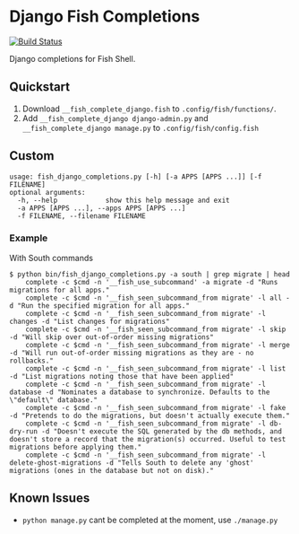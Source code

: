 # Django Fish Completions

[![Build Status](https://travis-ci.org/Duncaen/fish-django-completions.svg?branch=master)](https://travis-ci.org/Duncaen/fish-django-completions)

Django completions for Fish Shell.

## Quickstart

1. Download `__fish_complete_django.fish` to `.config/fish/functions/`.
2. Add `__fish_complete_django django-admin.py` and `__fish_complete_django manage.py` to `.config/fish/config.fish`

## Custom

```
usage: fish_django_completions.py [-h] [-a APPS [APPS ...]] [-f FILENAME]
optional arguments:
  -h, --help            show this help message and exit
  -a APPS [APPS ...], --apps APPS [APPS ...]
  -f FILENAME, --filename FILENAME
```

### Example

With South commands

```
$ python bin/fish_django_completions.py -a south | grep migrate | head
    complete -c $cmd -n '__fish_use_subcommand' -a migrate -d "Runs migrations for all apps."
    complete -c $cmd -n '__fish_seen_subcommand_from migrate' -l all -d "Run the specified migration for all apps."
    complete -c $cmd -n '__fish_seen_subcommand_from migrate' -l changes -d "List changes for migrations"
    complete -c $cmd -n '__fish_seen_subcommand_from migrate' -l skip -d "Will skip over out-of-order missing migrations"
    complete -c $cmd -n '__fish_seen_subcommand_from migrate' -l merge -d "Will run out-of-order missing migrations as they are - no rollbacks."
    complete -c $cmd -n '__fish_seen_subcommand_from migrate' -l list -d "List migrations noting those that have been applied"
    complete -c $cmd -n '__fish_seen_subcommand_from migrate' -l database -d "Nominates a database to synchronize. Defaults to the \"default\" database."
    complete -c $cmd -n '__fish_seen_subcommand_from migrate' -l fake -d "Pretends to do the migrations, but doesn't actually execute them."
    complete -c $cmd -n '__fish_seen_subcommand_from migrate' -l db-dry-run -d "Doesn't execute the SQL generated by the db methods, and doesn't store a record that the migration(s) occurred. Useful to test migrations before applying them."
    complete -c $cmd -n '__fish_seen_subcommand_from migrate' -l delete-ghost-migrations -d "Tells South to delete any 'ghost' migrations (ones in the database but not on disk)."
```

## Known Issues

* `python manage.py` cant be completed at the moment, use `./manage.py`

